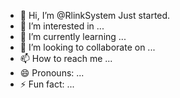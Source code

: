 - 👋 Hi, I’m @RlinkSystem Just started.
- 👀 I’m interested in ...
- 🌱 I’m currently learning ...
- 💞️ I’m looking to collaborate on ...
- 📫 How to reach me ...
- 😄 Pronouns: ...
- ⚡ Fun fact: ...

<!---
RlinkSystem/RlinkSystem is a ✨ special ✨ repository because its `README.md` (this file) appears on your GitHub profile.
You can click the Preview link to take a look at your changes.
--->
